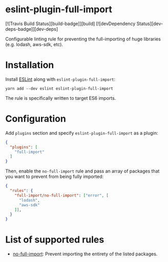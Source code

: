 eslint-plugin-full-import
====================

[![Travis Build Status][build-badge]][build]
[![devDependency Status][dev-deps-badge]][dev-deps]

Configurable linting rule for preventing the full-importing of huge libraries (e.g. lodash, aws-sdk, etc).

# Installation

Install [ESLint](https://www.github.com/eslint/eslint) along with `eslint-plugin-full-import`:

    yarn add --dev eslint eslint-plugin-full-import

The rule is specifically written to target ES6 imports.

# Configuration

Add `plugins` section and specify `eslint-plugin-full-import` as a plugin:

```json
{
  "plugins": [
    "full-import"
  ]
}
```

Then, enable the `no-full-import` rule and pass an array of packages that you want to prevent from being fully imported:

```json
{
  "rules": {
    "full-import/no-full-import": ["error", [
      "lodash",
      "aws-sdk"
    ]],
  }
}
```

# List of supported rules

* [no-full-import](docs/rules/no-full-import.md): Prevent importing the entirety of the listed packages.
